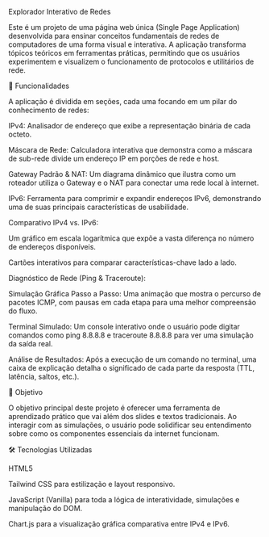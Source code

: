 Explorador Interativo de Redes

Este é um projeto de uma página web única (Single Page Application) desenvolvida para ensinar conceitos fundamentais de redes de computadores de uma forma visual e interativa. A aplicação transforma tópicos teóricos em ferramentas práticas, permitindo que os usuários experimentem e visualizem o funcionamento de protocolos e utilitários de rede.

🚀 Funcionalidades

A aplicação é dividida em seções, cada uma focando em um pilar do conhecimento de redes:

IPv4: Analisador de endereço que exibe a representação binária de cada octeto.

Máscara de Rede: Calculadora interativa que demonstra como a máscara de sub-rede divide um endereço IP em porções de rede e host.

Gateway Padrão & NAT: Um diagrama dinâmico que ilustra como um roteador utiliza o Gateway e o NAT para conectar uma rede local à internet.

IPv6: Ferramenta para comprimir e expandir endereços IPv6, demonstrando uma de suas principais características de usabilidade.

Comparativo IPv4 vs. IPv6:

Um gráfico em escala logarítmica que expõe a vasta diferença no número de endereços disponíveis.

Cartões interativos para comparar características-chave lado a lado.

Diagnóstico de Rede (Ping & Traceroute):

Simulação Gráfica Passo a Passo: Uma animação que mostra o percurso de pacotes ICMP, com pausas em cada etapa para uma melhor compreensão do fluxo.

Terminal Simulado: Um console interativo onde o usuário pode digitar comandos como ping 8.8.8.8 e traceroute 8.8.8.8 para ver uma simulação da saída real.

Análise de Resultados: Após a execução de um comando no terminal, uma caixa de explicação detalha o significado de cada parte da resposta (TTL, latência, saltos, etc.).

🎯 Objetivo

O objetivo principal deste projeto é oferecer uma ferramenta de aprendizado prático que vai além dos slides e textos tradicionais. Ao interagir com as simulações, o usuário pode solidificar seu entendimento sobre como os componentes essenciais da internet funcionam.

🛠️ Tecnologias Utilizadas

HTML5

Tailwind CSS para estilização e layout responsivo.

JavaScript (Vanilla) para toda a lógica de interatividade, simulações e manipulação do DOM.

Chart.js para a visualização gráfica comparativa entre IPv4 e IPv6.

